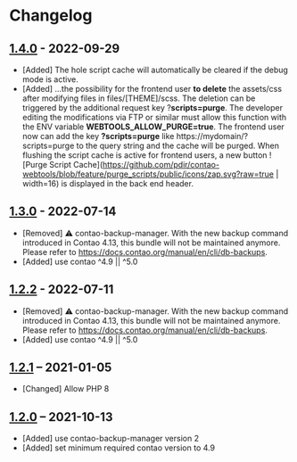 # Changelog

[//]: <> (
Types of changes
    Added for new features.
    Changed for changes in existing functionality.
    Deprecated for soon-to-be removed features.
    Removed for now removed features.
    Fixed for any bug fixes.
    Security in case of vulnerabilities.
)

## [1.4.0](https://github.com/pdir/contao-webtools/tree/1.2.3) - 2022-09-29

- [Added] The hole script cache will automatically be cleared if the debug mode is active.
- [Added] ...the possibility for the frontend user **to delete** the assets/css after modifying files in files/[THEME]/scss. The deletion can be triggered by the additional request key ?**scripts=purge**. The developer editing the modifications via FTP or similar must allow this function with the ENV variable **WEBTOOLS_ALLOW_PURGE=true**. The frontend user now
can add the key **?scripts=purge** like https://mydomain/?scripts=purge to the query string and the cache will be purged. When flushing the script cache is active for frontend users, a new button ![Purge Script Cache](https://github.com/pdir/contao-webtools/blob/feature/purge_scripts/public/icons/zap.svg?raw=true | width=16) is displayed in the back end header.

## [1.3.0](https://github.com/pdir/contao-webtools/tree/1.3.0) - 2022-07-14

- [Removed] ⚠ contao-backup-manager. With the new backup command introduced in Contao 4.13, this bundle will not be maintained anymore. Please refer to <https://docs.contao.org/manual/en/cli/db-backups>.
- [Added] use contao ^4.9 || ^5.0

## [1.2.2](https://github.com/pdir/contao-webtools/tree/1.2.2) - 2022-07-11

- [Removed] ⚠ contao-backup-manager. With the new backup command introduced in Contao 4.13, this bundle will not be maintained anymore. Please refer to <https://docs.contao.org/manual/en/cli/db-backups>.
- [Added] use contao ^4.9 || ^5.0

## [1.2.1](https://github.com/pdir/contao-webtools/tree/1.2.1) – 2021-01-05

- [Changed] Allow PHP 8

## [1.2.0](https://github.com/pdir/contao-webtools/tree/1.2.0) – 2021-10-13

- [Added] use contao-backup-manager version 2
- [Added] set minimum required contao version to 4.9
